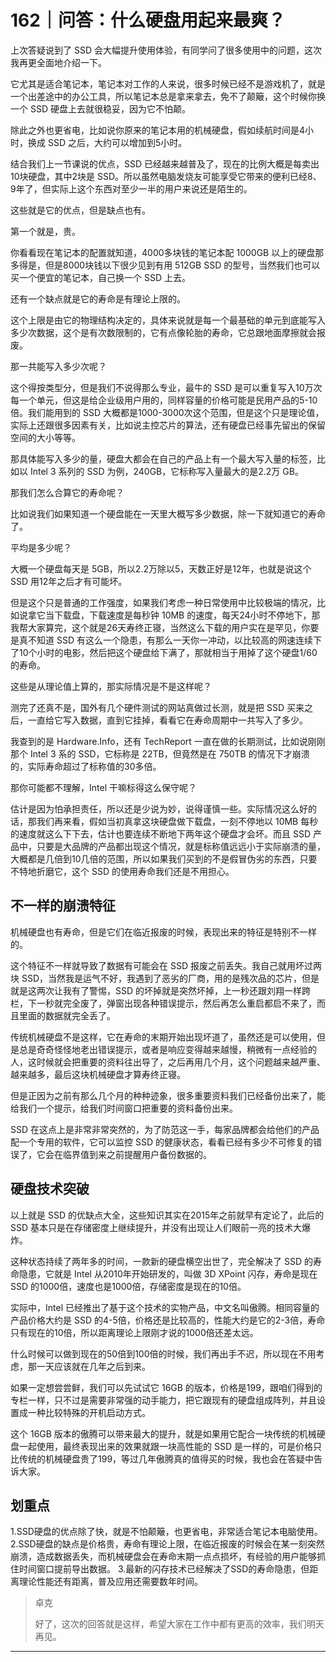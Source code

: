 # 162｜问答：什么硬盘用起来最爽？

上次答疑说到了 SSD 会大幅提升使用体验，有同学问了很多使用中的问题，这次我再更全面地介绍一下。

它尤其是适合笔记本，笔记本对工作的人来说，很多时候已经不是游戏机了，就是一个出差途中的办公工具，所以笔记本总是拿来拿去，免不了颠簸，这个时候你换一个 SSD 硬盘上去就很稳妥，因为它不怕颠。

除此之外也更省电，比如说你原来的笔记本用的机械硬盘，假如续航时间是4小时，换成 SSD 之后，大约可以增加到5小时。

结合我们上一节课说的优点，SSD 已经越来越普及了，现在的比例大概是每卖出10块硬盘，其中2块是 SSD。所以虽然电脑发烧友可能享受它带来的便利已经8、9年了，但实际上这个东西对至少一半的用户来说还是陌生的。

这些就是它的优点，但是缺点也有。

第一个就是，贵。

你看看现在笔记本的配置就知道，4000多块钱的笔记本配 1000GB 以上的硬盘那多得是，但是8000块钱以下很少见到有用 512GB SSD 的型号，当然我们也可以买一个便宜的笔记本，自己换一个 SSD 上去。

还有一个缺点就是它的寿命是有理论上限的。

这个上限是由它的物理结构决定的，具体来说就是每一个最基础的单元到底能写入多少次数据，这个是有次数限制的，它有点像轮胎的寿命，它总跟地面摩擦就会报废。

那一共能写入多少次呢？

这个得按类型分，但是我们不说得那么专业，最牛的 SSD 是可以重复写入10万次每一个单元，但这是给企业级用户用的，同样容量的价格可能是民用产品的5-10倍。我们能用到的 SSD 大概都是1000-3000次这个范围，但是这个只是理论值，实际上还跟很多因素有关，比如说主控芯片的算法，还有硬盘已经事先留出的保留空间的大小等等。

那具体能写入多少的量，硬盘大都会在自己的产品上有一个最大写入量的标签，比如以 Intel 3 系列的 SSD 为例，240GB，它标称写入量最大的是2.2万 GB。

那我们怎么合算它的寿命呢？

比如说我们如果知道一个硬盘能在一天里大概写多少数据，除一下就知道它的寿命了。

平均是多少呢？

大概一个硬盘每天是 5GB，所以2.2万除以5，天数正好是12年，也就是说这个 SSD 用12年之后才有可能坏。

但是这个只是普通的工作强度，如果我们考虑一种日常使用中比较极端的情况，比如说拿它当下载盘，下载速度是每秒钟 10MB 的速度，每天24小时不停地下，那我帮大家算完，这个就是26天寿终正寝，当然这么下载的用户实在是罕见，你要是真不知道 SSD 有这么一个隐患，有那么一天你一冲动，以比较高的网速连续下了10个小时的电影，然后把这个硬盘给下满了，那就相当于用掉了这个硬盘1/60的寿命。

这些是从理论值上算的，那实际情况是不是这样呢？

测完了还真不是，国外有几个硬件测试的网站真做过长测，就是把 SSD 买来之后，一直给它写入数据，直到它挂掉，看看它在寿命周期中一共写入了多少。

我查到的是 Hardware.Info，还有 TechReport 一直在做的长期测试，比如说刚刚那个 Intel 3 系的 SSD，它标称是 22TB，但竟然是在 750TB 的情况下才崩溃的，实际寿命超过了标称值的30多倍。

那你可能都不理解，Intel 干嘛标得这么保守呢？

估计是因为怕承担责任，所以还是少说为妙，说得谨慎一些。实际情况这么好的话，那我们再来看，假如当初真拿这块硬盘做下载盘，一刻不停地以 10MB 每秒的速度就这么下下去，估计也要连续不断地下两年这个硬盘才会坏。而且 SSD 产品中，只要是大品牌的产品都出现这个情况，就是标称值远远小于实际崩溃的量，大概都是几倍到10几倍的范围，所以如果我们买到的不是假冒伪劣的东西，只要不特地折磨它，这个 SSD 的使用寿命我们还是不用担心。

## 不一样的崩溃特征

机械硬盘也有寿命，但是它们在临近报废的时候，表现出来的特征是特别不一样的。

这个特征不一样就导致了数据有可能会在 SSD 报废之前丢失。我自己就用坏过两块 SSD，当然我是运气不好，我遇到了恶劣的厂商，用的是残次品的芯片，但是就是这两次让我有了警惕，SSD 的坏掉就是突然坏掉，上一秒还跟刘翔一样跨栏，下一秒就完全废了，弹窗出现各种错误提示，然后再怎么重启都启不来了，而且里面的数据就完全丢了。

传统机械硬盘不是这样，它在寿命的末期开始出现坏道了，虽然还是可以使用，但是总是奇奇怪怪地老出错误提示，或者是响应变得越来越慢，稍微有一点经验的人，这时候就会把重要的资料往出导了，之后再用几个月，这个问题越来越严重、越来越多，最后这块机械硬盘才算寿终正寝。

但是正因为之前有那么几个月的种种迹象，很多重要资料我们已经备份出来了，能给我们一个提示，给我们时间窗口把重要的资料备份出来。

SSD 在这点上是非常非常突然的，为了防范这一手，每家品牌都会给他们的产品配一个专用的软件，它可以监控 SSD 的健康状态，看看已经有多少不可修复的错误了，它会在临界值到来之前提醒用户备份数据的。

## 硬盘技术突破

以上就是 SSD 的优缺点大全，这些知识其实在2015年之前就早有定论了，此后的 SSD 基本只是在存储密度上继续提升，并没有出现让人们眼前一亮的技术大爆炸。

这种状态持续了两年多的时间，一款新的硬盘横空出世了，完全解决了 SSD 的寿命隐患，它就是 Intel 从2010年开始研发的，叫做 3D XPoint 闪存，寿命是现在 SSD 的1000倍，速度也是1000倍，存储密度是现在的10倍。

实际中，Intel 已经推出了基于这个技术的实物产品，中文名叫傲腾。相同容量的产品价格大约是 SSD 的4-5倍，价格还是比较高的，性能大约是它的2-3倍，寿命只有现在的10倍，所以距离理论上限刚才说的1000倍还差太远。

什么时候可以做到现在的50倍到100倍的时候，我们再出手不迟，所以现在不用考虑，那一天应该就在几年之后到来。

如果一定想尝尝鲜，我们可以先试试它 16GB 的版本，价格是199，跟咱们得到的专栏一样，只不过是需要非常强的动手能力，把它跟现有的硬盘组成阵列，并且设置成一种比较特殊的开机启动方式。

这个 16GB 版本的傲腾可以带来最大的提升，就是如果用它配合一块传统的机械硬盘一起使用，最终表现出来的效果就跟一块高性能的 SSD 是一样的，可是价格只比传统的机械硬盘贵了199，等过几年傲腾真的值得买的时候，我也会在答疑中告诉大家。

## 划重点

1.SSD硬盘的优点除了快，就是不怕颠簸，也更省电，非常适合笔记本电脑使用。
2.SSD硬盘的缺点是价格贵，寿命有理论上限，在临近报废的时候会在某一刻突然崩溃，造成数据丢失，而机械硬盘会在寿命末期一点点损坏，有经验的用户能够抓住时间窗口提前导出数据。
3.最新的闪存技术已经解决了SSD的寿命隐患，但距离理论性能还有距离，普及应用还需要数年时间。

> 卓克
> 
> 好了，这次的回答就是这样，希望大家在工作中都有更高的效率，我们明天再见。

---
